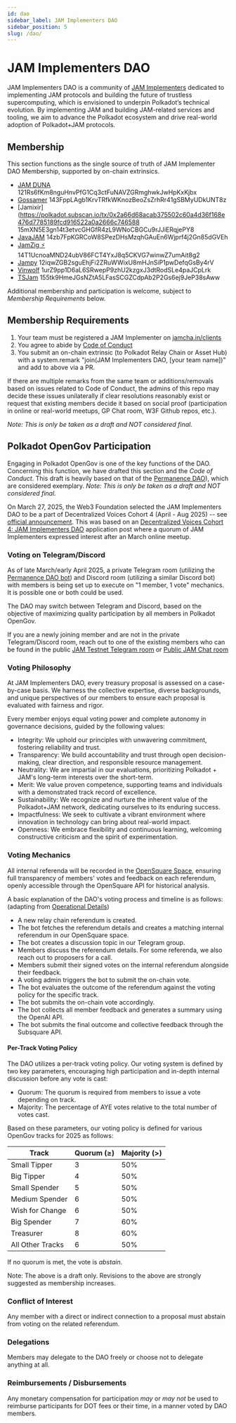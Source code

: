 ```yaml
---
id: dao
sidebar_label: JAM Implementers DAO
sidebar_position: 5
slug: /dao/
---
```


# JAM Implementers DAO 

JAM Implementers DAO is a community of [JAM Implementers](https://jamcha.in/clients) dedicated to implementing JAM protocols and building the future of trustless supercomputing, which is envisioned to underpin Polkadot’s technical evolution. By implementing JAM and building JAM-related services and tooling, we aim to advance the Polkadot ecosystem and drive real-world adoption of Polkadot+JAM protocols.

## Membership

This section functions as the single source of truth of JAM Implementer DAO Membership, supported by on-chain extrinsics.

* [JAM DUNA](https://polkadot.subscan.io/extrinsic/25277967-2)	121Rs6fKm8nguHnvPfG1Cq3ctFuNAVZGRmghwkJwHpKxKjbx 
* [Gossamer](https://polkadot.subscan.io/extrinsic/25278352-2) 143FppLAgb1KrvTRfkWKnozBeoZsZrhRr41gSBMyUDkUNT8z	
* [Jamixir](https://polkadot.subscan.io/tx/0x2a66d68acab375502c60a4d36f168e476d7785189fcd916522a0a2666c746588  15mXN5E3gn14t3etvcGHGfR4zL9WNoCBGCu9rJJiERqjePY8	
* [JavaJAM](https://polkadot.subscan.io/extrinsic/25317339-2)	14zb7FpKGRCoW8SPezDHsMzqhGAuEn6Wjprf4j2Gn85dGVEh	
* [JamZig ⚡️](https://polkadot.subscan.io/extrinsic/25319122-2)	14T1UcnoaMND24ubV86FCT4YxJ8q5CKVG7winwZ7umAit8g2	
* [Jampy](https://polkadot.subscan.io/extrinsic/0x240cbc421e93ba875bb40edf5998a7f85f6da5bfacf4efa2d401a8cd1fe00005)	12iqwZGB2sguEhjFi2ZRuWWixU8mHJnSiP1pwDefqGsBy4rV	
* [Vinwolf](https://polkadot.subscan.io/extrinsic/25317663-2) 1urZ9pp1D6aL6SRwepP9zhU2kzgxJ3dtRodSLe4paJCpLrk	
* [TSJam](https://polkadot.subscan.io/extrinsic/25317150-2)	155tk9HmeJGsNZtA5LFasSCGZCdpAb2P2Gs6ej9JeP38sAww	

Additional membership and participation is welcome, subject to _Membership Requirements_ below.  

## Membership Requirements

1. Your team must be registered a JAM Implementer on [jamcha.in/clients](https://jamcha.in/clients)
2. You agree to abide by [Code of Conduct](/dao/code_of_conduct) 
3. You submit an on-chain extrinsic (to Polkadot Relay Chain or Asset Hub) with a system.remark "join(JAM Implementers DAO, [your team name])" and add to above via a PR.

If there are multiple remarks from the same team or additions/removals based on issues related to Code of Conduct, the admins of this repo may decide these issues unilaterally if clear resolutions reasonably exist or request that existing members decide it based on social proof (participation in online or real-world meetups, GP Chat room, W3F Github repos, etc.).  

_Note: This is only be taken as a draft and NOT considered final._

## Polkadot OpenGov Participation
  
Engaging in Polkadot OpenGov is one of the key functions of the DAO.  Concerning this function, we have drafted this section and the *Code of Conduct*.  This draft is heavily based on that of the [Permanence DAO](https://docs.permanence.io/)), which are considered exemplary.  _Note: This is only be taken as a draft and NOT considered final._

On March 27, 2025, the Web3 Foundation selected the JAM Implementers DAO to be a part of Decentralized Voices Cohort 4 (April - Aug 2025) -- see [official announcement](https://medium.com/web3foundation/decentralized-voices-cohort-4-delegates-announced-a5a9c64927fd).   This was based on an [Decentralized Voices Cohort 4: JAM Implementers DAO](https://forum.polkadot.network/t/decentralized-voices-cohort-4-jam-implementers-dao/12001) application post where a quorum of JAM Implementers expressed interest after an March online meetup.   

###  Voting on Telegram/Discord

As of late March/early April 2025, a private Telegram room (utilizing the [Permanence DAO bot](https://github.com/permanence-dao/permanence-dao-services/tree/main/pdao-telegram-bot)) and Discord room (utilizing a similar Discord bot) with members is being set up 
to execute on "1 member, 1 vote" mechanics.  It is possible one or both could be used.

The DAO may switch between Telegram and Discord, based on the objective of maximizing quality participation by all members in Polkadot OpenGov.

If you are a newly joining member and are not in the private Telegram/Discord room, reach out to one of the existing members who can be found in the public [JAM Testnet Telegram room](https://t.me/jamtestnet) or [Public JAM Chat room](https://matrix.to/#/#jam:polkadot.io)

### Voting Philosophy

At JAM Implementers DAO, every treasury proposal is assessed on a case-by-case basis. We harness the collective expertise, diverse backgrounds, and unique perspectives of our members to ensure each proposal is evaluated with fairness and rigor.

Every member enjoys equal voting power and complete autonomy in governance decisions, guided by the following values:

* Integrity: We uphold our principles with unwavering commitment, fostering reliability and trust.
* Transparency: We build accountability and trust through open decision-making, clear direction, and responsible resource management.
* Neutrality: We are impartial in our evaluations, prioritizing Polkadot + JAM's long-term interests over the short-term.
* Merit: We value proven competence, supporting teams and individuals with a demonstrated track record of excellence.
* Sustainability: We recognize and nurture the inherent value of the Polkadot+JAM network, dedicating ourselves to its enduring success.
* Impactfulness: We seek to cultivate a vibrant environment where innovation in technology can bring about real-world impact.
* Openness: We embrace flexibility and continuous learning, welcoming constructive criticism and the spirit of experimentation.

### Voting Mechanics 

All internal referenda will be recorded in the [OpenSquare Space](https://voting.opensquare.io/space/jamdao), ensuring full transparency of members' votes and feedback on each referendum, openly accessible through the OpenSquare API for historical analysis.

A basic explanation of the DAO's voting process and timeline is as follows: (adapting from [Operational Details](https://docs.permanence.io/voting_policy.html#operation-details))

* A new relay chain referendum is created.
* The bot fetches the referendum details and creates a matching internal referendum in our OpenSquare space.
* The bot creates a discussion topic in our Telegram group.
* Members discuss the referendum details. For some referenda, we also reach out to proposers for a call.
* Members submit their signed votes on the internal referendum alongside their feedback.
* A voting admin triggers the bot to submit the on-chain vote.
* The bot evaluates the outcome of the referendum against the voting policy for the specific track.
* The bot submits the on-chain vote accordingly.
* The bot collects all member feedback and generates a summary using the OpenAI API.
* The bot submits the final outcome and collective feedback through the Subsquare API.

#### Per-Track Voting Policy

The DAO utilizes a per-track voting policy.  Our voting system is defined by two key parameters, encouraging high participation and in-depth internal discussion before any vote is cast:

* Quorum: The quorum is required from members to issue a vote depending on track.
* Majority: The percentage of AYE votes relative to the total number of votes cast.

Based on these parameters, our voting policy is defined for various OpenGov tracks for 2025 as follows:

Track	        | Quorum (≥) | Majority (>) |
----------------| -- | -------------------|
Small Tipper	| 3	 | 	50% |
Big Tipper	    | 4	 |	50% |
Small Spender	| 5	 |	50% |
Medium Spender	| 6  |	50%	|
Wish for Change	| 6  |  50%	|
Big Spender     | 7  | 	60%	|
Treasurer	    | 8  | 60%	|
All Other Tracks | 6  | 50%	|

If no quorum is met, the vote is _abstain_.

Note: The above is a draft only.  Revisions to the above are strongly suggested as membership increases. 

### Conflict of Interest

Any member with a direct or indirect connection to a proposal must abstain from voting on the related referendum.

### Delegations

Members may delegate to the DAO freely or choose not to delegate anything at all.  

### Reimbursements / Disbursements

Any monetary compensation for participation _may_ or _may not_ be used to reimburse participants for DOT fees or their time, in a manner voted by DAO members.  
